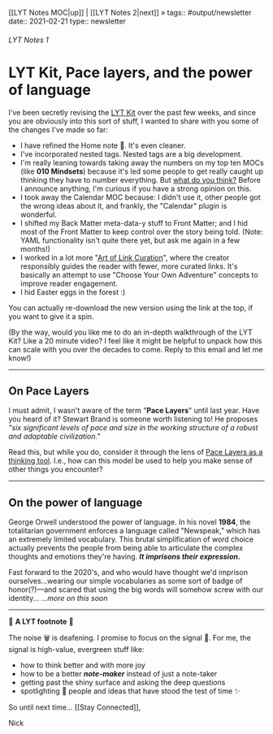 [[LYT Notes MOC|up]] | [[LYT Notes 2|next]] »
tags:: #output/newsletter
date:: 2021-02-21
type:: newsletter

###### LYT Notes 1
# LYT Kit, Pace layers, and the power of language
I've been secretly revising the [LYT Kit](https://publish.obsidian.md/lyt-kit/_Start+Here) over the past few weeks, and since you are obviously into this sort of stuff, I wanted to share with you some of the changes I've made so far:

-   I have refined the Home note 🏡. It's even cleaner.
-   I've incorporated nested tags. Nested tags are a big development.
-   I'm really leaning towards taking away the numbers on my top ten MOCs (like **010 Mindsets**) because it's led some people to get really caught up thinking they have to number everything. But [what do you think?](https://www.loom.com/share/65738c3988d24f58b408e4b90282e0c9) Before I announce anything, I'm curious if you have a strong opinion on this.
-   I took away the Calendar MOC because: I didn't use it, other people got the wrong ideas about it, and frankly, the "Calendar" plugin is wonderful.
-   I shifted my Back Matter meta-data-y stuff to Front Matter; and I hid most of the Front Matter to keep control over the story being told. (Note: YAML functionality isn't quite there yet, but ask me again in a few months!)
-   I worked in a lot more "[Art of Link Curation](https://publish.obsidian.md/lyt-kit/Art+of+Link+Curation)", where the creator responsibly guides the reader with fewer, more curated links. It's basically an attempt to use "Choose Your Own Adventure" concepts to improve reader engagement.
-   I hid Easter eggs in the forest :)

You can actually re-download the new version using the link at the top, if you want to give it a spin.

(By the way, would you like me to do an in-depth walkthrough of the LYT Kit? Like a 20 minute video? I feel like it might be helpful to unpack how this can scale with you over the decades to come. Reply to this email and let me know!)

---

## On Pace Layers

I must admit, I wasn't aware of the term "**Pace Layers**" until last year. Have you heard of it? Stewart Brand is someone worth listening to! He proposes _"six significant levels of pace and size in the working structure of a robust and adaptable civilization."_

Read this, but while you do, consider it through the lens of [Pace Layers as a thinking tool](https://jods.mitpress.mit.edu/pub/issue3-brand/release/2). I.e., how can this model be used to help you make sense of other things you encounter?

---

## On the power of language

George Orwell understood the power of language. In his novel **1984**, the totalitarian government enforces a language called "Newspeak," which has an extremely limited vocabulary. This brutal simplification of word choice actually prevents the people from being able to articulate the complex thoughts and emotions they're having. _**It imprisons their expression.**_

Fast forward to the 2020's, and who would have thought we'd imprison ourselves...wearing our simple vocabularies as some sort of badge of honor(?)—and scared that using the big words will somehow screw with our identity... _...more on this soon_

---

👣 **A LYT footnote** 🎵

The noise 🗑 is deafening. I promise to focus on the signal 🌿. For me, the signal is high-value, evergreen stuff like:

-   how to think better and with more joy
-   how to be a better _**note-maker**_ instead of just a note-taker
-   getting past the shiny surface and asking the deep questions
-   spotlighting 🔦 people and ideas that have stood the test of time ✨

So until next time... \[\[Stay Connected\]\],

Nick